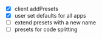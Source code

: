 - [x] client addPresets
- [x] user set defaults for all apps
- [ ] extend presets with a new name
- [ ] presets for code splitting
